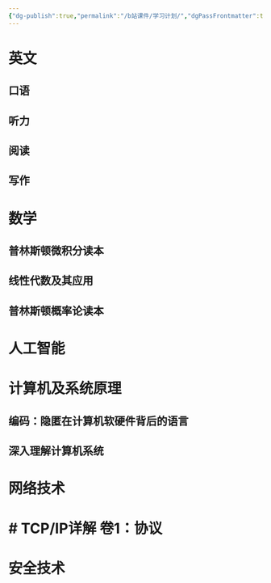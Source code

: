 ```yaml
---
{"dg-publish":true,"permalink":"/b站课件/学习计划/","dgPassFrontmatter":true}
---
```



# 英文
## 口语
## 听力
## 阅读
## 写作
# 数学
## 普林斯顿微积分读本
## 线性代数及其应用
## 普林斯顿概率论读本

# 人工智能
# 计算机及系统原理
## 编码：隐匿在计算机软硬件背后的语言
## 深入理解计算机系统

# 网络技术
# # TCP/IP详解 卷1：协议
# 安全技术

